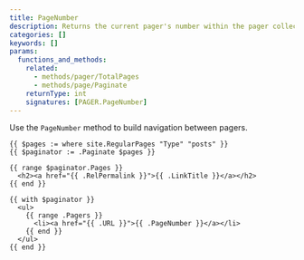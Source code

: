 ```yaml
---
title: PageNumber
description: Returns the current pager's number within the pager collection.
categories: []
keywords: []
params:
  functions_and_methods:
    related:
      - methods/pager/TotalPages
      - methods/page/Paginate
    returnType: int
    signatures: [PAGER.PageNumber]
---
```


Use the `PageNumber` method to build navigation between pagers.

```go-html-template
{{ $pages := where site.RegularPages "Type" "posts" }}
{{ $paginator := .Paginate $pages }}

{{ range $paginator.Pages }}
  <h2><a href="{{ .RelPermalink }}">{{ .LinkTitle }}</a></h2>
{{ end }}

{{ with $paginator }}
  <ul>
    {{ range .Pagers }}
      <li><a href="{{ .URL }}">{{ .PageNumber }}</a></li>
    {{ end }}
  </ul>
{{ end }}
```
